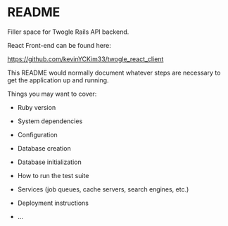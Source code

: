 # README

Filler space for Twogle Rails API backend.

React Front-end can be found here:

https://github.com/kevinYCKim33/twogle_react_client

This README would normally document whatever steps are necessary to get the
application up and running.

Things you may want to cover:

* Ruby version

* System dependencies

* Configuration

* Database creation

* Database initialization

* How to run the test suite

* Services (job queues, cache servers, search engines, etc.)

* Deployment instructions

* ...
